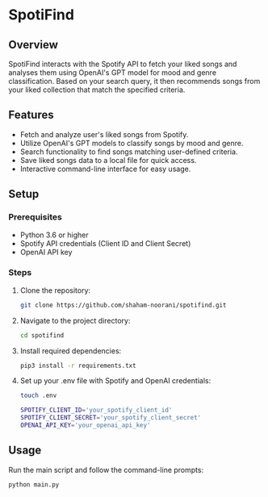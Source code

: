 # SpotiFind

## Overview

SpotiFind interacts with the Spotify API to fetch your liked songs and analyses them using OpenAI's GPT model for mood and genre classification. Based on your search query, it then recommends songs from your liked collection that match the specified criteria.

## Features

- Fetch and analyze user's liked songs from Spotify.
- Utilize OpenAI's GPT models to classify songs by mood and genre.
- Search functionality to find songs matching user-defined criteria.
- Save liked songs data to a local file for quick access.
- Interactive command-line interface for easy usage.

## Setup

### Prerequisites

- Python 3.6 or higher
- Spotify API credentials (Client ID and Client Secret)
- OpenAI API key

### Steps

1. Clone the repository:

   ```bash
   git clone https://github.com/shaham-noorani/spotifind.git
   ```

2. Navigate to the project directory:

   ```bash
   cd spotifind
   ```

3. Install required dependencies:

   ```bash
   pip3 install -r requirements.txt
   ```

4. Set up your .env file with Spotify and OpenAI credentials:

   ```bash
   touch .env
   ```

   ```bash
   SPOTIFY_CLIENT_ID='your_spotify_client_id'
   SPOTIFY_CLIENT_SECRET='your_spotify_client_secret'
   OPENAI_API_KEY='your_openai_api_key'
   ```

## Usage

Run the main script and follow the command-line prompts:

```bash
python main.py
```
